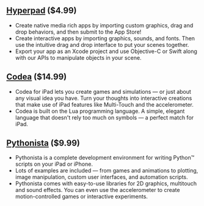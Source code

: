 ## [Hyperpad](https://www.hyperpad.com) ($4.99)

- Create native media rich apps by importing custom graphics, drag and drop behaviors, and then submit to the App Store!
- Create interactive apps by importing graphics, sounds, and fonts. Then use the intuitive drag and drop interface to put your scenes together.
- Export your app as an Xcode project and use Objective-C or Swift along with our APIs to manipulate objects in your scene.

## [Codea](https://codea.io) ($14.99)
- Codea for iPad lets you create games and simulations — or just about any visual idea you have. Turn your thoughts into interactive creations that make use of iPad features like Multi-Touch and the accelerometer.
- Codea is built on the Lua programming language. A simple, elegant language that doesn't rely too much on symbols — a perfect match for iPad.

## [Pythonista](http://omz-software.com/pythonista/) ($9.99)
- Pythonista is a complete development environment for writing Python™ scripts on your iPad or iPhone.
- Lots of examples are included — from games and animations to plotting, image manipulation, custom user interfaces, and automation scripts.
- Pythonista comes with easy-to-use libraries for 2D graphics, multitouch and sound effects. You can even use the accelerometer to create motion-controlled games or interactive experiments.
